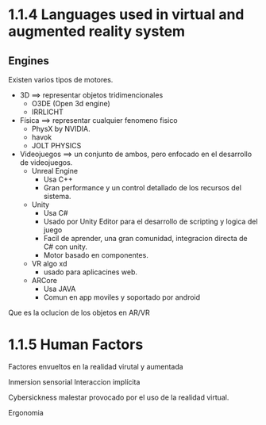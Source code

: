 # 1.1.4 Languages used in virtual and augmented reality system

## Engines

Existen varios tipos de motores. 

- 3D ==> representar objetos tridimencionales
	- O3DE (Open 3d engine)
	- IRRLICHT
- Física ==> representar cualquier fenomeno fisico
	- PhysX by NVIDIA.
	- havok
	- JOLT PHYSICS
- Videojuegos ==> un conjunto de ambos, pero enfocado en el desarrollo de videojuegos. 
	- Unreal Engine
		- Usa C++
		- Gran performance y un control detallado de los recursos del sistema. 
	- Unity
		- Usa C#
		- Usado por Unity Editor para el desarrollo de scripting y logica del juego
		- Facil de aprender, una gran comunidad, integracion directa de C# con unity.
		- Motor basado en componentes.
	 - VR algo xd
		 - usado para aplicacines web.
	- ARCore 
		- Usa JAVA
		- Comun en app moviles y soportado por android

Que es la oclucion de los objetos en AR/VR

# 1.1.5 Human Factors

Factores envueltos en la realidad virutal y aumentada

Inmersion sensorial 
Interaccion implícita

Cybersickness malestar provocado por el uso de la realidad virtual. 

Ergonomia 





